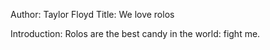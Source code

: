 Author: Taylor Floyd
Title: We love rolos

Introduction: Rolos are the best candy in the world: fight me.
